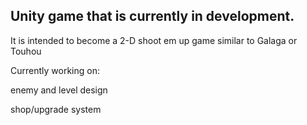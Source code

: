 ## Unity game that is currently in development.

It is intended to become a 2-D shoot em up game similar to Galaga or Touhou

Currently working on:

enemy and level design

shop/upgrade system

